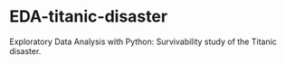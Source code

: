 # EDA-titanic-disaster
Exploratory Data Analysis with Python: Survivability study of the Titanic disaster.
